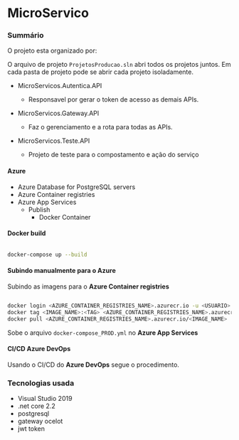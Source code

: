 # MicroServico

### Summário

O projeto esta organizado por:

O arquivo de projeto `ProjetosProducao.sln` abri todos os projetos juntos. Em cada pasta de projeto
pode se abrir cada projeto isoladamente.

* MicroServicos.Autentica.API
  * Responsavel por gerar o token de acesso as demais APIs.
  
* MicroServicos.Gateway.API
  * Faz o gerenciamento e a rota para todas as APIs.
  
* MicroServicos.Teste.API
  * Projeto de teste para o compostamento e ação do serviço

#### Azure

* Azure Database for PostgreSQL servers
* Azure Container registries
* Azure App Services 
   * Publish 
      * Docker Container

#### Docker build

```sh

docker-compose up --build

```

#### Subindo manualmente para o Azure

Subindo as imagens para o **Azure Container registries**

```sh

docker login <AZURE_CONTAINER_REGISTRIES_NAME>.azurecr.io -u <USUARIO> -p <SENHA>
docker tag <IMAGE_NAME>:<TAG> <AZURE_CONTAINER_REGISTRIES_NAME>.azurecr.io/<IMAGE_NAME>
docker pull <AZURE_CONTAINER_REGISTRIES_NAME>.azurecr.io/<IMAGE_NAME>

```
   
Sobe o arquivo `docker-compose_PROD.yml` no **Azure App Services**
 
#### CI/CD Azure DevOps

Usando o CI/CD do **Azure DevOps** segue o procedimento.

### Tecnologias usada
 * Visual Studio 2019
 * .net core 2.2
 * postgresql
 * gateway ocelot
 * jwt token
